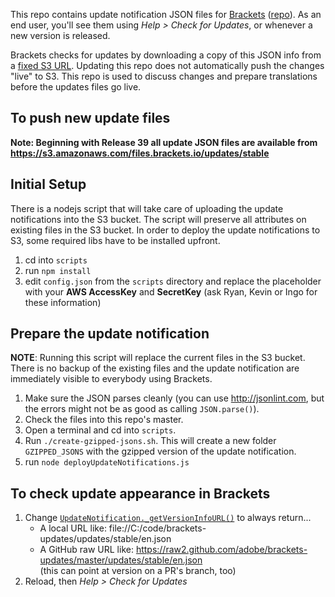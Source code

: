This repo contains update notification JSON files for [Brackets](http://brackets.io) ([repo](https://github.com/adobe/brackets)). As an end user, you'll see them using _Help > Check for Updates_, or whenever a new version is released.

Brackets checks for updates by downloading a copy of this JSON info from a [fixed S3 URL](https://s3.amazonaws.com/files.brackets.io/updates/stable). Updating this repo does not automatically push the changes "live" to S3. This repo is used to discuss changes and prepare translations before the updates files go live.

## To push new update files

**Note: Beginning with Release 39 all update JSON files are available from https://s3.amazonaws.com/files.brackets.io/updates/stable**

## Initial Setup
There is a nodejs script that will take care of uploading the update notifications into the S3 bucket. The script will preserve all attributes on existing files in the S3 bucket.
In order to deploy the update notifications to S3, some required libs have to be installed upfront.

1. cd into `scripts`
2. run `npm install`
3. edit `config.json` from the `scripts` directory and replace the placeholder with your **AWS AccessKey** and **SecretKey** (ask Ryan, Kevin or Ingo for these information)

## Prepare the update notification

**NOTE**: Running this script will replace the current files in the S3 bucket. There is no backup of the existing files and the update notification are immediately visible to everybody using Brackets.

1. Make sure the JSON parses cleanly (you can use http://jsonlint.com, but the errors might not be as good as calling `JSON.parse()`).
2. Check the files into this repo's master.
3. Open a terminal and cd into `scripts`.
4. Run `./create-gzipped-jsons.sh`. This will create a new folder `GZIPPED_JSONS` with the gzipped version of the update notification.
5. run `node deployUpdateNotifications.js`

## To check update appearance in Brackets

1. Change [`UpdateNotification._getVersionInfoURL()`](https://github.com/adobe/brackets/blob/master/src/utils/UpdateNotification.js#L101-L109)
   to always return...
     * A local URL like: file://C:/code/brackets-updates/updates/stable/en.json
     * A GitHub raw URL like: https://raw2.github.com/adobe/brackets-updates/master/updates/stable/en.json
       <br>(this can point at version on a PR's branch, too)
2. Reload, then _Help > Check for Updates_
